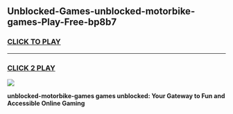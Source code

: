 
## Unblocked-Games-unblocked-motorbike-games-Play-Free-bp8b7
<h3>
<a href="https://premium76.site?title=unblocked-motorbike-games&ref=23A">CLICK TO PLAY</a></h3>
<hr>

<h3>
<a href="https://premium76.site?title=unblocked-motorbike-games&ref=23A">CLICK 2 PLAY</a>
  
</h3>

<a href="https://premium76.site?title=unblocked-motorbike-games&ref=23A"><img src="https://clearcache.store/games.png"></a>


**unblocked-motorbike-games games unblocked: Your Gateway to Fun and Accessible Online Gaming**
